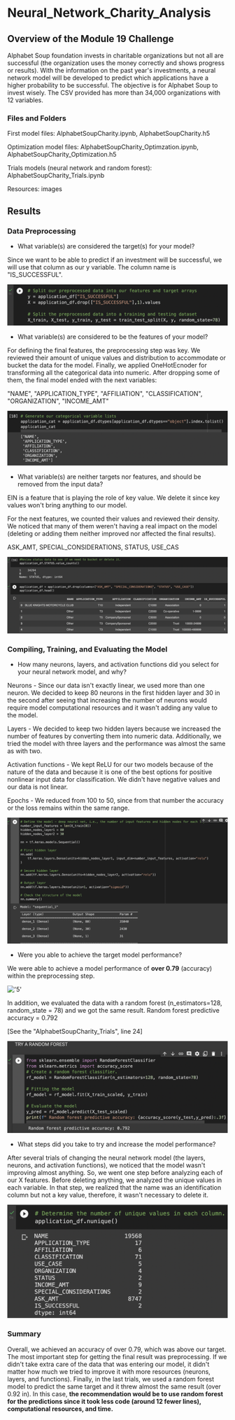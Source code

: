# Neural_Network_Charity_Analysis

## Overview of the Module 19 Challenge

Alphabet Soup foundation invests in charitable organizations but not all are successful (the organization uses the money correctly and shows progress or results). With the information on the past year's investments, a neural network model will be developed to predict which applications have a higher probability to be successful. The objective is for Alphabet Soup to invest wisely. The CSV provided has more than 34,000 organizations with 12 variables. 

### Files and Folders

First model files: AlphabetSoupCharity.ipynb, AlphabetSoupCharity.h5

Optimization model files: AlphabetSoupCharity_Optimzation.ipynb, AlphabetSoupCharity_Optimization.h5

Trials models (neural network and random forest): AlphabetSoupCharity_Trials.ipynb

Resources: images

## Results

### Data Preprocessing

- What variable(s) are considered the target(s) for your model?

Since we want to be able to predict if an investment will be successful, we will use that column as our y variable. The column name is "IS_SUCCESSFUL".

!['1'](https://github.com/DylanMontemayor/Neural_Network_Charity_Analysis/blob/main/Resources/1.png)

- What variable(s) are considered to be the features of your model?

For defining the final features, the preprocessing step was key. We reviewed their amount of unique values and distribution to accommodate or bucket the data for the model. Finally, we applied OneHotEcnoder for transforming all the categorical data into numeric. After dropping some of them, the final model ended with the next variables: 

"NAME", "APPLICATION_TYPE", "AFFILIATION", "CLASSIFICATION", "ORGANIZATION", "INCOME_AMT"

!['2'](https://github.com/DylanMontemayor/Neural_Network_Charity_Analysis/blob/main/Resources/2.png)

- What variable(s) are neither targets nor features, and should be removed from the input data?

EIN is a feature that is playing the role of key value. We delete it since key values won't bring anything to our model. 

For the next features, we counted their values and reviewed their density. We noticed that many of them weren't having a real impact on the model (deleting or adding them neither improved nor affected the final results). 

ASK_AMT, SPECIAL_CONSIDERATIONS, STATUS, USE_CAS

!['3'](https://github.com/DylanMontemayor/Neural_Network_Charity_Analysis/blob/main/Resources/3.png)

### Compiling, Training, and Evaluating the Model

- How many neurons, layers, and activation functions did you select for your neural network model, and why?

Neurons - Since our data isn't exactly linear, we used more than one neuron. We decided to keep 80 neurons in the first hidden layer and 30 in the second after seeing that increasing the number of neurons would require model computational resources and it wasn't adding any value to the model.

Layers - We decided to keep two hidden layers because we increased the number of features by converting them into numeric data. Additionally, we tried the model with three layers and the performance was almost the same as with two.  

Activation functions - We kept ReLU for our two models because of the nature of the data and because it is one of the best options for positive nonlinear input data for classification. We didn't have negative values and our data is not linear. 

Epochs - We reduced from 100 to 50, since from that number the accuracy or the loss remains within the same range. 

!['4'](https://github.com/DylanMontemayor/Neural_Network_Charity_Analysis/blob/main/Resources/4.png)

- Were you able to achieve the target model performance?

We were able to achieve a model performance of **over 0.79** (accuracy) within the preprocessing step. 

!['5']()

In addition, we evaluated the data with a random forest (n_estimators=128, random_state = 78) and we got the same result. Random forest predictive accuracy = 0.792

[See the "AlphabetSoupCharity_Trials", line 24]

!['7'](https://github.com/DylanMontemayor/Neural_Network_Charity_Analysis/blob/main/Resources/7.png) 

- What steps did you take to try and increase the model performance?

After several trials of changing the neural network model (the layers, neurons, and activation functions), we noticed that the model wasn't improving almost anything. So, we went one step before analyzing each of our X features. Before deleting anything, we analyzed the unique values in each variable. In that step, we realized that the name was an identification column but not a key value, therefore, it wasn't necessary to delete it. 

!['6'](https://github.com/DylanMontemayor/Neural_Network_Charity_Analysis/blob/main/Resources/6.png)

### Summary

Overall, we achieved an accuracy of over 0.79, which was above our target. The most important step for getting the final result was preprocessing. If we didn't take extra care of the data that was entering our model, it didn't matter how much we tried to improve it with more resources (neurons, layers, and functions). Finally, in the last trials, we used a random forest model to predict the same target and it threw almost the same result (over 0.92 in). In this case, **the recommendation would be to use random forest for the predictions since it took less code (around 12 fewer lines), computational resources, and time.**   
